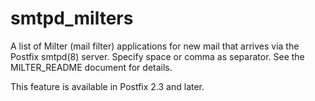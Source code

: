 # smtpd_milters 

 A list of Milter (mail filter) applications for new mail that
arrives via the Postfix smtpd(8) server. Specify space or comma as
separator. See the MILTER_README document for details.  

 This feature is available in Postfix 2.3 and later. 


